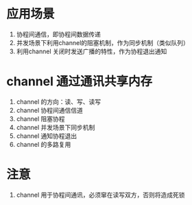 # 应用场景
1. 协程间通信，即协程间数据传递
2. 并发场景下利用channel的阻塞机制，作为同步机制（类似队列）
3. 利用channel 关闭时发送广播的特性，作为协程退出通知

# channel 通过通讯共享内存
1. channel 的方向：读、写、读写
2. channel 协程间通信信道
3. channel 阻塞协程
4. channel 并发场景下同步机制
5. channel 通知协程退出
6. channel 的多路复用

# 注意
1. channel 用于协程间通讯，必须窜在读写双方，否则将造成死锁